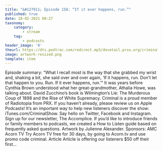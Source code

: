 ```yaml
---
title: "&#127911; Episode 158: “If it ever happens, run.”"
published: true
date: 18-02-2021 08:27
taxonomy:
    category:
        - stream
    tag:
        - podcasts
header_image: '0'
theurl: https://dts.podtrac.com/redirect.mp3/dovetail.prxu.org/criminal/8fbadf14-c172-4ad2-a812-b295f3dac7e3/Episode_158_If_it_ever_happens_run._Part_1.mp3
image: artwork-resized.png
template: item
--- 
```

Episode summary: “What I recall most is the way that she grabbed my wrist and, shaking a bit, she said over and over again, ‘If it happens, run. Don’t let that happen to you. Run. If it ever happens, run.’” It was years before Cynthia Brown understood what her great-grandmother, Athalia Howe, was talking about. David Zucchino’s book is Wilmington’s Lie: The Murderous Coup of 1898 and the Rise of White Supremacy. Criminal is a proud member of Radiotopia from PRX. If you haven’t already, please review us on Apple Podcasts! It’s an important way to help new listeners discover the show: iTunes.com/CriminalShow. Say hello on Twitter, Facebook and Instagram. Sign up for our newsletter, The Accomplice. If you’d like to introduce friends or family members to podcasts, we created a How to Listen guide based on frequently asked questions. Artwork by Julienne Alexander. Sponsors: AMC Acorn TV Try Acorn TV free for 30 days, by going to Acorn.tv and use promo code criminal. Article Article is offering our listeners $50 off their first…
